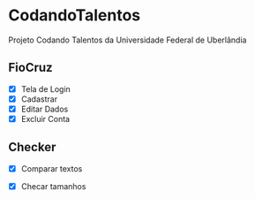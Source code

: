 # CodandoTalentos
Projeto Codando Talentos da Universidade Federal de Uberlândia

## FioCruz
- [x] Tela de Login
- [x] Cadastrar
- [x] Editar Dados
- [x] Excluir Conta

## Checker
- [x] Comparar textos 
- [x] Checar tamanhos
      
